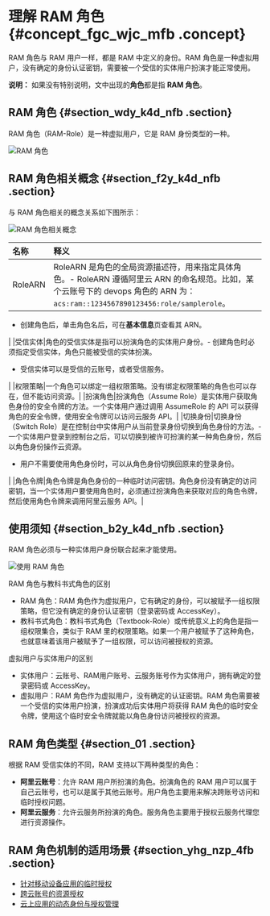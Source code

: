 # 理解 RAM 角色 {#concept_fgc_wjc_mfb .concept}

RAM 角色与 RAM 用户一样，都是 RAM 中定义的身份。RAM 角色是一种虚拟用户，没有确定的身份认证密钥，需要被一个受信的实体用户扮演才能正常使用。

**说明：** 如果没有特别说明，文中出现的**角色**都是指 **RAM 角色**。

## RAM 角色 {#section_wdy_k4d_nfb .section}

RAM 角色（RAM-Role）是一种虚拟用户，它是 RAM 身份类型的一种。

![RAM 角色](images/14218_zh-CN.png "RAM 角色")

## RAM 角色相关概念 {#section_f2y_k4d_nfb .section}

与 RAM 角色相关的概念关系如下图所示：

![RAM 角色相关概念](images/14219_zh-CN.png "RAM 角色相关概念")

|名称|释义|
|:-|:-|
|RoleARN|RoleARN 是角色的全局资源描述符，用来指定具体角色。-   RoleARN 遵循阿里云 ARN 的命名规范。比如，某个云账号下的 devops 角色的 ARN 为：`acs:ram::1234567890123456:role/samplerole`。
-   创建角色后，单击角色名后，可在**基本信息**页查看其 ARN。

|
|受信实体|角色的受信实体是指可以扮演角色的实体用户身份。-   创建角色时必须指定受信实体，角色只能被受信的实体扮演。
-   受信实体可以是受信的云账号，或者受信服务。

|
|权限策略|一个角色可以绑定一组权限策略。没有绑定权限策略的角色也可以存在，但不能访问资源。|
|扮演角色|扮演角色（Assume Role）是实体用户获取角色身份的安全令牌的方法。一个实体用户通过调用 AssumeRole 的 API 可以获得角色的安全令牌，使用安全令牌可以访问云服务 API。|
|切换身份|切换身份（Switch Role）是在控制台中实体用户从当前登录身份切换到角色身份的方法。-   一个实体用户登录到控制台之后，可以切换到被许可扮演的某一种角色身份，然后以角色身份操作云资源。
-   用户不需要使用角色身份时，可以从角色身份切换回原来的登录身份。

|
|角色令牌|角色令牌是角色身份的一种临时访问密钥。角色身份没有确定的访问密钥，当一个实体用户要使用角色时，必须通过扮演角色来获取对应的角色令牌，然后使用角色令牌来调用阿里云服务 API。|

## 使用须知 {#section_b2y_k4d_nfb .section}

RAM 角色必须与一种实体用户身份联合起来才能使用。

![使用 RAM 角色](images/14225_zh-CN.png "使用 RAM 角色")

RAM 角色与教科书式角色的区别

-   RAM 角色：RAM 角色作为虚拟用户，它有确定的身份，可以被赋予一组权限策略，但它没有确定的身份认证密钥（登录密码或 AccessKey）。
-   教科书式角色：教科书式角色（Textbook-Role）或传统意义上的角色是指一组权限集合，类似于 RAM 里的权限策略。如果一个用户被赋予了这种角色，也就意味着该用户被赋予了一组权限，可以访问被授权的资源。

虚拟用户与实体用户的区别

-   实体用户：云账号、RAM用户账号、云服务账号作为实体用户，拥有确定的登录密码或 AccessKey。
-   虚拟用户：RAM 角色作为虚拟用户，没有确定的认证密钥。RAM 角色需要被一个受信的实体用户扮演，扮演成功后实体用户将获得 RAM 角色的临时安全令牌，使用这个临时安全令牌就能以角色身份访问被授权的资源。

## RAM 角色类型 {#section_01 .section}

根据 RAM 受信实体的不同，RAM 支持以下两种类型的角色：

-   **阿里云账号**：允许 RAM 用户所扮演的角色。扮演角色的 RAM 用户可以属于自己云账号，也可以是属于其他云账号。用户角色主要用来解决跨账号访问和临时授权问题。
-   **阿里云服务**：允许云服务所扮演的角色。服务角色主要用于授权云服务代理您进行资源操作。

## RAM 角色机制的适用场景 {#section_yhg_nzp_4fb .section}

-   [针对移动设备应用的临时授权](intl.zh-CN/用户指南/典型场景/针对移动设备应用的临时授权.md#)
-   [跨云账号的资源授权](intl.zh-CN/用户指南/典型场景/跨云账号的资源授权.md#)
-   [云上应用的动态身份与授权管理](intl.zh-CN/用户指南/典型场景/云上应用的动态身份与授权管理.md#)

